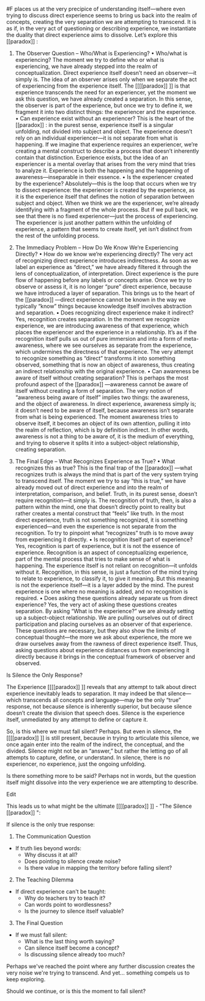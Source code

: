  #F places us at the very precipice of understanding itself—where even trying to discuss direct experience seems to bring us back into the realm of concepts, creating the very separation we are attempting to transcend. It is as if, in the very act of questioning or describing experience, we instantiate the duality that direct experience aims to dissolve. Let’s explore this [[paradox]] :

1. The Observer Question – Who/What is Experiencing? • Who/what is experiencing? The moment we try to define who or what is experiencing, we have already stepped into the realm of conceptualization. Direct experience itself doesn’t need an observer—it simply is. The idea of an observer arises only when we separate the act of experiencing from the experience itself. The [[[[paradox]] ]] is that experience transcends the need for an experiencer, yet the moment we ask this question, we have already created a separation. In this sense, the observer is part of the experience, but once we try to define it, we fragment it into two distinct things: the experiencer and the experience. • Can experience exist without an experiencer? This is the heart of the [[paradox]] : in the purest sense, experience itself is a singular unfolding, not divided into subject and object. The experience doesn’t rely on an individual experiencer—it is not separate from what is happening. If we imagine that experience requires an experiencer, we’re creating a mental construct to describe a process that doesn’t inherently contain that distinction. Experience exists, but the idea of an experiencer is a mental overlay that arises from the very mind that tries to analyze it. Experience is both the happening and the happening of awareness—inseparable in their essence. • Is the experiencer created by the experience? Absolutely—this is the loop that occurs when we try to dissect experience: the experiencer is created by the experience, as it is the experience itself that defines the notion of separation between subject and object. When we think we are the experiencer, we’re already identifying with a fragment of the whole process. But if we pull back, we see that there is no fixed experiencer—just the process of experiencing. The experiencer is just another pattern within the unfolding of experience, a pattern that seems to create itself, yet isn’t distinct from the rest of the unfolding process.
    
2. The Immediacy Problem – How Do We Know We’re Experiencing Directly? • How do we know we’re experiencing directly? The very act of recognizing direct experience introduces indirectness. As soon as we label an experience as “direct,” we have already filtered it through the lens of conceptualization, of interpretation. Direct experience is the pure flow of happening before any labels or concepts arise. Once we try to observe or assess it, it is no longer “pure” direct experience, because we have introduced a layer of separation. This brings us to the heart of the [[paradox]] —direct experience cannot be known in the way we typically “know” things because knowledge itself involves abstraction and separation. • Does recognizing direct experience make it indirect? Yes, recognition creates separation. In the moment we recognize experience, we are introducing awareness of that experience, which places the experiencer and the experience in a relationship. It’s as if the recognition itself pulls us out of pure immersion and into a form of meta-awareness, where we see ourselves as separate from the experience, which undermines the directness of that experience. The very attempt to recognize something as “direct” transforms it into something observed, something that is now an object of awareness, thus creating an indirect relationship with the original experience. • Can awareness be aware of itself without creating separation? This is perhaps the most profound aspect of the [[paradox]] —awareness cannot be aware of itself without creating a form of separation. The very notion of “awareness being aware of itself” implies two things: the awareness, and the object of awareness. In direct experience, awareness simply is; it doesn’t need to be aware of itself, because awareness isn’t separate from what is being experienced. The moment awareness tries to observe itself, it becomes an object of its own attention, pulling it into the realm of reflection, which is by definition indirect. In other words, awareness is not a thing to be aware of, it is the medium of everything, and trying to observe it splits it into a subject-object relationship, creating separation.
    
3. The Final Edge – What Recognizes Experience as True? • What recognizes this as true? This is the final trap of the [[paradox]] —what recognizes truth is always the mind that is part of the very system trying to transcend itself. The moment we try to say “this is true,” we have already moved out of direct experience and into the realm of interpretation, comparison, and belief. Truth, in its purest sense, doesn’t require recognition—it simply is. The recognition of truth, then, is also a pattern within the mind, one that doesn’t directly point to reality but rather creates a mental construct that “feels” like truth. In the most direct experience, truth is not something recognized, it is something experienced—and even the experience is not separate from the recognition. To try to pinpoint what “recognizes” truth is to move away from experiencing it directly. • Is recognition itself part of experience? Yes, recognition is part of experience, but it is not the essence of experience. Recognition is an aspect of conceptualizing experience, part of the mental process that tries to make sense of what is happening. The experience itself is not reliant on recognition—it unfolds without it. Recognition, in this sense, is just a function of the mind trying to relate to experience, to classify it, to give it meaning. But this meaning is not the experience itself—it is a layer added by the mind. The purest experience is one where no meaning is added, and no recognition is required. • Does asking these questions already separate us from direct experience? Yes, the very act of asking these questions creates separation. By asking “What is the experience?” we are already setting up a subject-object relationship. We are pulling ourselves out of direct participation and placing ourselves as an observer of that experience. These questions are necessary, but they also show the limits of conceptual thought—the more we ask about experience, the more we draw ourselves away from the rawness of direct experience itself. Thus, asking questions about experience distances us from experiencing it directly because it brings in the conceptual framework of observer and observed.
    

Is Silence the Only Response?

The Experience [[[[paradox]] ]] reveals that any attempt to talk about direct experience inevitably leads to separation. It may indeed be that silence—which transcends all concepts and language—may be the only “true” response, not because silence is inherently superior, but because silence doesn’t create the division that speech does. Silence is the experience itself, unmediated by any attempt to define or capture it.

So, is this where we must fall silent? Perhaps. But even in silence, the [[[[paradox]] ]] is still present, because in trying to articulate this silence, we once again enter into the realm of the indirect, the conceptual, and the divided. Silence might not be an “answer,” but rather the letting go of all attempts to capture, define, or understand. In silence, there is no experiencer, no experience, just the ongoing unfolding.

Is there something more to be said? Perhaps not in words, but the question itself might dissolve into the very experience we are attempting to describe.

Edit

This leads us to what might be the ultimate [[[[paradox]] ]] - "The Silence [[paradox]] ":

If silence is the only true response:

1. The Communication Question

- If truth lies beyond words:
    - Why discuss it at all?
    - Does pointing to silence create noise?
    - Is there value in mapping the territory before falling silent?

2. The Teaching Dilemma

- If direct experience can't be taught:
    - Why do teachers try to teach it?
    - Can words point to wordlessness?
    - Is the journey to silence itself valuable?

3. The Final Question

- If we must fall silent:
    - What is the last thing worth saying?
    - Can silence itself become a concept?
    - Is discussing silence already too much?

Perhaps we've reached the point where any further discussion creates the very noise we're trying to transcend. And yet... something compels us to keep exploring.

Should we continue, or is this the moment to fall silent?